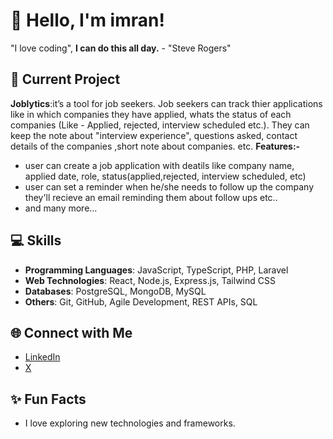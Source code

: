 # 👋 Hello, I'm imran!
"I love coding",
**I can do this all day.** - "Steve Rogers"

## 🚀 Current Project
**Joblytics**:it’s a tool for job seekers. Job seekers can track thier applications like in which companies they have applied, whats the status of each companies (Like - Applied, rejected, interview scheduled etc.). They can keep the note about "interview experience", questions asked, contact details of the companies ,short note about companies. etc.
**Features:-**
- user can create a job application with deatils like company name, applied date, role, status(applied,rejected, interview scheduled, etc)
- user can set a reminder when he/she needs to follow up the company they'll recieve an email reminding them about follow ups etc..
- and many more...

## 💻 Skills
- **Programming Languages**: JavaScript, TypeScript, PHP, Laravel
- **Web Technologies**: React, Node.js, Express.js, Tailwind CSS
- **Databases**: PostgreSQL, MongoDB, MySQL
- **Others**: Git, GitHub, Agile Development, REST APIs, SQL

## 🌐 Connect with Me
- [LinkedIn](https://www.linkedin.com/in/imran-nazir-ansari-414a141b2/)
- [X](https://x.com/im__imu)

## ✨ Fun Facts
- I love exploring new technologies and frameworks.

